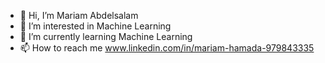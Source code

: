 - 👋 Hi, I’m Mariam Abdelsalam
- 👀 I’m interested in Machine Learning
- 🌱 I’m currently learning Machine Learning
- 📫 How to reach me www.linkedin.com/in/mariam-hamada-979843335


<!---
Mariam123Hamada/Mariam123Hamada is a ✨ special ✨ repository because its `README.md` (this file) appears on your GitHub profile.
You can click the Preview link to take a look at your changes.
--->
